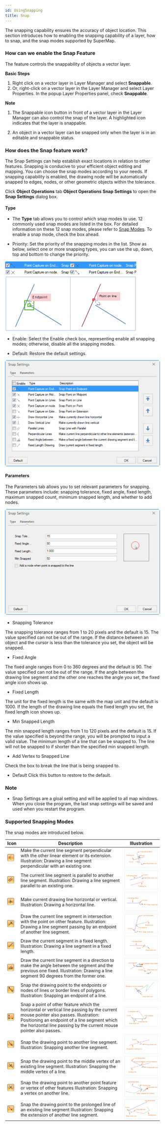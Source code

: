 ```yaml
---
id: UsingSnapping
title: Snap
---
```

The snapping capability ensures the accuracy of object location. This section introduces how to enabling the snapping capability of a layer, how to snap, and the snap modes supported by SuperMap.

### How can we enable the Snap Feature

The feature controls the snappability of objects a vector layer.

**Basic Steps**

1. Right click on a vector layer in Layer Manager and select **Snappable**.
2. Or, right-click on a vector layer in the Layer Manager and select Layer Properties. In the popup Layer Properties panel, check **Snappable**.

**Note**

1. The Snappable icon button in front of a vector layer in the Layer Manager can also control the snap of the layer. A highlighted icon indicates that the layer is snappable.

2. An object in a vector layer can be snapped only when the layer is in an editable and snappable status.

### How does the Snap feature work?
The Snap Settings can help establish exact locations in relation to other features. Snapping is conducive to your efficient object editing and mapping. You can choose the snap modes according to your needs. If snapping capability is enabled, the drawing node will be automatically snapped to edges, nodes, or other geometric objects within the tolerance.

Click **Object Operations** tab **Object Operations** **Snap Settings** to open the **Snap Settings** dialog box.

#### Type

* The **Type** tab allows you to control which snap modes to use. 12
commonly used snap modes are listed in the box. For detailed information on
these 12 snap modes, please refer to [Snap Modes](SnappIntrtoduct). To
enable a snap mode, check the box ahead.

* Priority: Set the priority of the snapping modes in the list. Show as
below, select one or more snapping types, you can use the up, down, top and
bottom to change the priority.

![](img/SnappPriority.png)  

* Enable: Select the Enable check box, representing enable all snapping modes; otherwise, disable all the snapping modes.

* Default: Restore the default settings.

![](img/SnappSetting1.png)  
 
#### Parameters

The Parameters tab allows you to set relevant parameters for snapping. These parameters include: snapping tolerance, fixed angle, fixed length, maximum snapped count, minimum snapped length, and whether to add nodes.

![](img/SnappSetting2.png)  

* Snapping Tolerance

The snapping tolerance ranges from 1 to 20 pixels and the default is 15. The value specified can not be out of the range. If the distance between an object and the cursor is less than the tolerance you set, the object will be snapped.

* Fixed Angle

The fixed angle ranges from 0 to 360 degrees and the default is 90. The value specified can not be out of the range. If the angle between the drawing line segment and the other one reaches the angle you set, the fixed angle icon shows up.

* Fixed Length

The unit for the fixed length is the same with the map unit and the default is 1000. If the length of the drawing line equals the fixed length you set, the fixed length icon shows up.

* Min Snapped Length

The min snapped length ranges from 1 to 120 pixels and the default is 15. If the value specified is beyond the range, you will be prompted to input a valid value. The minimum length of a line that can be snapped to. The line will not be snapped to if shorter than the specified min snapped length.

* Add Vertex to Snapped Line

Check the box to break the line that is being snapped to.

* Default
Click this button to restore to the default.

### Note

* Snap Settings are a gloal setting and will be applied to all map windows. When you close the program, the last snap settings will be saved and used when you restart the program.

### Supported Snapping Modes

The snap modes are introduced below.

Icon | Description | Illustration  
---|---|---  
![](img/VerticalLine.png) | Make the current line segment perpendicular with the other linear element or its extension. Illustration: Drawing a line segment perpendicular with an existing one. | ![](img/VerticalLinePic.png)  
![](img/Parallel.png) | The current line segment is parallel to another line segment. Illustration: Drawing a line segment parallel to an existing one. | ![](img/ParallelPic.png)  
![](img/Horizontal.png) | Make current drawing line horizontal or vertical. Illustration: Drawing a horizontal line. | ![](img/HorizontalPic.png)  
![](img/IntersetPoint.png) | Draw the current line segment in intersection with the point on other feature. Illustration: Drawing a line segment passing by an endpoint of another line segment. | ![](img/IntersetPointPic.png)  
![](img/FixedLength.png) | Draw the current segment in a fixed length. Illustration: Drawing a line segment in a fixed length. | ![](img/FixedLengthPic.png)  
![](img/FixedAngle.png) | Draw the current line segment in a direction to make the angle between the segment and the previous one fixed. Illustration: Drawing a line segment 90 degrees from the former one. | ![](img/FixedAnglePic.png)  
![](img/SnappPoint.png) | Snap the drawing point to the endpoints or nodes of lines or border lines of polygons. Illustration: Snapping an endpoint of a line. | ![](img/SnappPointPic.png)  
![](img/HorVIntersetPoint.png) | Snap a point of other feature which the horizontal or vertical line passing by the current mouse pointer also passes. Illustration: Positioning an endpoint of a line segment which the horizontal line passing by the current mouse pointer also passes. | ![](img/HorVIntersetPointPic.png)  
![](img/OnLine.png) | Snap the drawing point to another line segment. Illustration: Snapping another line segment. | ![](img/OnLinePic.png)  
![](img/MiddlePoint.png) | Snap the drawing point to the middle vertex of an existing line segment. Illustration: Snapping the middle vertex of a line. | ![](img/MiddlePointPic.png)  
![](img/IntersectVertex.png) | Snap the drawing point to another point feature or vertex of other features Illustration: Snapping a vertex on another line. | ![](img/IntersectVertexPic.png)  
![](img/OnExtendLine.png) | Snap the drawing point to the prolonged line of an existing line segment Illustration: Snapping the extension of another line segment. | ![](img/OnExtendLinePic.png)  
